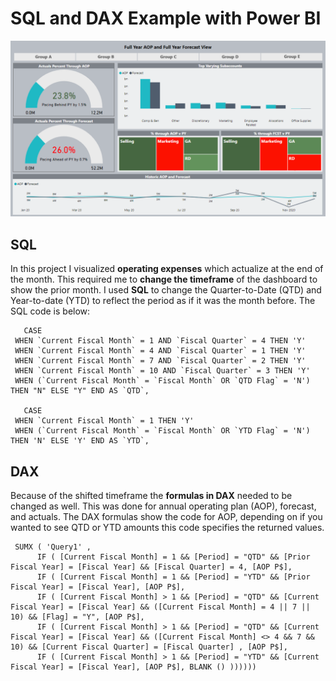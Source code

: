 # SQL and DAX Example with Power BI
![](/images/OPEX1.png)

## SQL
In this project I visualized **operating expenses** which actualize at the end of the month. 
This required me to **change the timeframe** of the dashboard to show the prior month.
I used **SQL** to change the Quarter-to-Date (QTD) and Year-to-date (YTD) to reflect the period as if it was the month before.
The SQL code is below:

       CASE
     WHEN `Current Fiscal Month` = 1 AND `Fiscal Quarter` = 4 THEN 'Y'  
     WHEN `Current Fiscal Month` = 4 AND `Fiscal Quarter` = 1 THEN 'Y' 
     WHEN `Current Fiscal Month` = 7 AND `Fiscal Quarter` = 2 THEN 'Y' 
     WHEN `Current Fiscal Month` = 10 AND `Fiscal Quarter` = 3 THEN 'Y' 
     WHEN (`Current Fiscal Month` = `Fiscal Month` OR `QTD Flag` = 'N') THEN "N" ELSE "Y" END AS `QTD`,

       CASE
     WHEN `Current Fiscal Month` = 1 THEN 'Y'  
     WHEN (`Current Fiscal Month` = `Fiscal Month` OR `YTD Flag` = 'N') THEN 'N' ELSE 'Y' END AS `YTD`,

## DAX
Because of the shifted timeframe the **formulas in DAX** needed to be changed as well.
This was done for annual operating plan (AOP), forecast, and actuals.
The DAX formulas show the code for AOP, depending on if you wanted to see QTD or YTD amounts this code specifies the returned values.


     SUMX ( 'Query1' ,
          IF ( [Current Fiscal Month] = 1 && [Period] = "QTD" && [Prior Fiscal Year] = [Fiscal Year] && [Fiscal Quarter] = 4, [AOP P$],
          IF ( [Current Fiscal Month] = 1 && [Period] = "YTD" && [Prior Fiscal Year] = [Fiscal Year], [AOP P$],
          IF ( [Current Fiscal Month] > 1 && [Period] = "QTD" && [Current Fiscal Year] = [Fiscal Year] && ([Current Fiscal Month] = 4 || 7 || 10) && [Flag] = "Y", [AOP P$],
          IF ( [Current Fiscal Month] > 1 && [Period] = "QTD" && [Current Fiscal Year] = [Fiscal Year] && ([Current Fiscal Month] <> 4 && 7 && 10) && [Current Fiscal Quarter] = [Fiscal Quarter] , [AOP P$],
          IF ( [Current Fiscal Month] > 1 && [Period] = "YTD" && [Current Fiscal Year] = [Fiscal Year], [AOP P$], BLANK () ))))))
